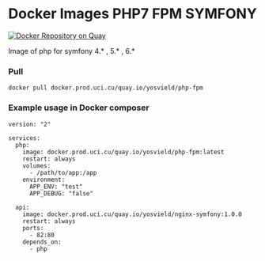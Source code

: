 Docker Images PHP7 FPM SYMFONY
========================
[![Docker Repository on Quay](https://quay.io/repository/yosvield/php-fpm/status "Docker Repository on Quay")](https://quay.io/repository/yosvield/php-fpm)

Image of php for symfony 4.* , 5.* , 6.*
### Pull
`docker pull docker.prod.uci.cu/quay.io/yosvield/php-fpm`

### Example usage in Docker composer 

```
version: "2"

services:
  php:
    image: docker.prod.uci.cu/quay.io/yosvield/php-fpm:latest
    restart: always
    volumes:
      - /path/to/app:/app
    environment:
      APP_ENV: "test"
      APP_DEBUG: "false"
      
  api:
    image: docker.prod.uci.cu/quay.io/yosvield/nginx-symfony:1.0.0
    restart: always
    ports:
      - 82:80
    depends_on:
      - php
```